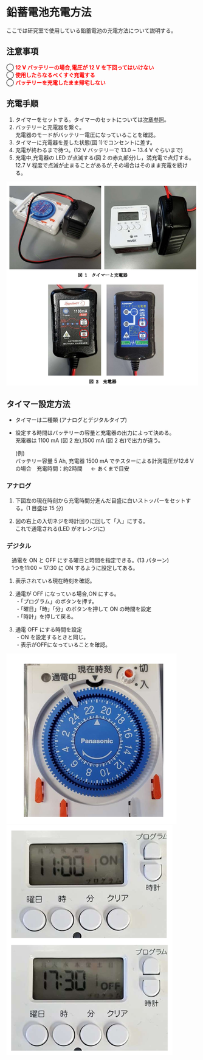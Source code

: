 # 鉛蓄電池充電方法
ここでは研究室で使用している鉛蓄電池の充電方法について説明する。

## 注意事項
◯ <span style="color: red; ">**12 V バッテリーの場合,電圧が 12 V を下回ってはいけない**</span><br>
◯ <span style="color: red; ">**使用したらなるべくすぐ充電する**</span><br>
◯ <span style="color: red; ">**バッテリーを充電したまま帰宅しない**</span>

## 充電手順

1. タイマーをセットする。タイマーのセットについては[次章参照](#タイマー設定方法)。
2. バッテリーと充電器を繋ぐ。<br>
   充電器のモードがバッテリー電圧になっていることを確認。
3. タイマーに充電器を差した状態(図 1)でコンセントに差す。
4. 充電が終わるまで待つ。(12 V バッテリーで 13.0 ~ 13.4 V ぐらいまで)
5. 充電中,充電器の LED が点滅する(図 2 の赤丸部分)し，満充電で点灯する。
<br>12.7 V 程度で点滅が止まることがあるが,その場合はそのまま充電を続ける。

![width;1000px](./timer_battery.png)
<br>

## タイマー設定方法
- タイマーは二種類 (アナログとデジタルタイプ)
- 設定する時間はバッテリーの容量と充電器の出力によって決める。<br>
  充電器は 1100 mA (図 2 左),1500 mA (図 2 右)で出力が違う。<br>
  
  (例) <br> 
  バッテリー容量 5 Ah, 充電器 1500 mA でテスターによる計測電圧が12.6 V の場合　充電時間：約2時間 &emsp; <- あくまで目安

### アナログ
1. 下図左の現在時刻から充電時間分進んだ目盛に白いストッパーをセットする。(1 目盛は 15 分)

2. 図の右上の入切ネジを時計回りに回して「入」にする。<br>
   これで通電される(LED がオレンジに)

### デジタル
&emsp;通電を ON と OFF にする曜日と時間を指定できる。(13 パターン)<br>
&emsp;1つを11:00 ~ 17:30 に ON するように設定してある。
1. 表示されている現在時刻を確認。

2. 通電が OFF になっている場合,ON にする。<br>
・「プログラム」のボタンを押す。<br>
・「曜日」「時」「分」のボタンを押して ON の時間を設定<br>
・「時計」を押して戻る。

3. 通電 OFF にする時間を設定<br>
・ON を設定するときと同じ。<br>
・表示がOFFになっていることを確認。

![width;300px](./timer1.png)![width;300px](./timer2.png)

